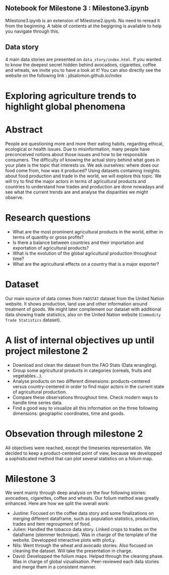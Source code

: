 ## Notebook for Milestone 3 : Milestone3.ipynb
Milestone3.ipynb is an extension of Milestone2.ipynb. No need to reread it from the beginning. A table of contents at the begigning is available to help you navigate through this.

## Data story
4 main data stories are presented on `data_story/index.html`. If you wanted to know the deepest secret hidden behind avocadoes, cigarettes, coffee and wheats, we invite you to have a look at it!
You can also directly see the website on the following link : jdsalomon.github.io/index

# Exploring agriculture trends to highlight global phenomena

# Abstract
People are questioning more and more their eating habits, regarding ethical, ecological or health issues. Due to misinformation, many people have preconceived notions about those issues and how to be responsible consumers. The difficulty of knowing the actual story behind what goes in your plate is the topic that interests us. We ask ourselves: where does our food come from,  how was it produced?
Using datasets containing insights about food production and trade in the world, we will explore this topic. We will try to find the major actors in terms of agricultural products and countries to understand how trades and production are done nowadays and see what the current trends are and analyse the disparities we might observe.

# Research questions
- What are the most prominent agricultural products in the world, either in terms of quantity or gross profits?
- Is there a balance between countries and their importation and exportation of agricultural products?
- What is the evolution of the global agricultural production throughout time?
- What are the agricultural effects on a country that is a major exporter?

# Dataset
Our main source of data comes from `FAOSTAT` dataset from the United Nation website. It shows production, land use and other information around treatment of goods. We might later complement our dataset with additional data showing trade statistics, also on the United Nation website (`Commodity Trade Statistics` dataset).

# A list of internal objectives up until project milestone 2
- Download and clean the dataset from the FAO Stats (Data wrangling).
- Group some agricultural products in categories (cereals, fruits and vegetables…).
- Analyse products on two different dimensions: products-centered versus country-centered in order to find major actors in the current state of agricultural production.
- Compare these observations throughout time. Check modern ways to handle time series data.
- Find a good way to visualize all this information on the three following dimensions: geographic coordinates, time and goods.

# Obsevation through milestone 2
All objectives were reached, except the timeseries representation. We decided to keep a product-centered point of view, because we developped a sophisticated method that can plot several statistics on a folium map.

# Milestone 3
We went mainly through deep analysis on the four following stories: avocadoes, cigarettes, coffee and wheats. Our folium method was greatly enhanced. Here are how we split the overall work:
- Justine: Focused on the coffee data story and some finalizations on merging different dataframe, such as population statistics, production, trades and item regroupment of food.
- Julien: Handled the tobacco data story. Linked crops to trades on the dataframe (stemmer technique). Was in charge of the template of the website. Developped interactive plots with plotLy.
- Nils: Went through the wheat and avocado stories. Also focused on cleaning the dataset. Will take the presentation in charge.
- David: Developped the folium maps. Helped through the cleaning phase. Was in charge of global vizualisation. Peer-reviewed each data stories and merge them in a consistent manner.
